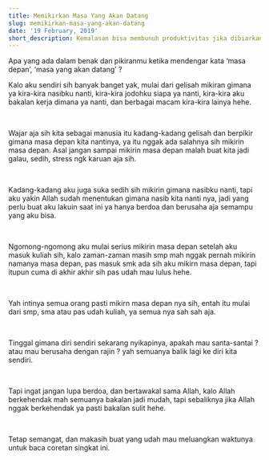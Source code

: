```yaml
---
title: Memikirkan Masa Yang Akan Datang
slug: memikirkan-masa-yang-akan-datang
date: '19 February, 2019'
short_description: Kemalasan bisa membunuh produktivitas jika dibiarkan begitu saja dan tidak berusaha untuk dilawan.
---
```


Apa yang ada dalam benak dan pikiranmu ketika mendengar kata ‘masa depan’, ‘masa yang akan datang’ ?
<br/>

Kalo aku sendiri sih banyak banget yak, mulai dari gelisah mikiran gimana ya kira-kira nasibku nanti, kira-kira jodohku siapa ya nanti, kira-kira aku bakalan kerja dimana ya nanti, dan berbagai macam kira-kira lainya hehe.

<br/>

Wajar aja sih kita sebagai manusia itu kadang-kadang gelisah dan berpikir gimana masa depan kita nantinya, ya itu nggak ada salahnya sih mikirin masa depan. Asal jangan sampai mikirin masa depan malah buat kita jadi galau, sedih, stress ngk karuan aja sih.

<br/>

Kadang-kadang aku juga suka sedih sih mikirin gimana nasibku nanti, tapi aku yakin Allah sudah menentukan gimana nasib kita nanti nya, jadi yang perlu buat aku lakuin saat ini ya hanya berdoa dan berusaha aja semampu yang aku bisa.

<br/>

Ngomong-ngomong aku mulai serius mikirin masa depan setelah aku masuk kuliah sih, kalo zaman-zaman masih smp mah nggak pernah mikirin namanya masa depan, pas masuk smk ada sih aku mikirn masa depan, tapi itupun cuma di akhir akhir sih pas udah mau lulus hehe.

<br/>

Yah intinya semua orang pasti mikirn masa depan nya sih, entah itu mulai dari smp, sma atau pas udah kuliah, ya semua nya sah sah aja.

<br/>

Tinggal gimana diri sendiri sekarang nyikapinya, apakah mau santa-santai ? atau mau berusaha dengan rajin ? yah semuanya balik lagi ke diri kita sendiri.

<br/>

Tapi ingat jangan lupa berdoa, dan bertawakal sama Allah, kalo Allah berkehendak mah semuanya bakalan jadi mudah, tapi sebaliknya jika Allah nggak berkehendak ya pasti bakalan sulit hehe.

<br/>

Tetap semangat, dan makasih buat yang udah mau meluangkan waktunya untuk baca coretan singkat ini.
<br/> <br/>